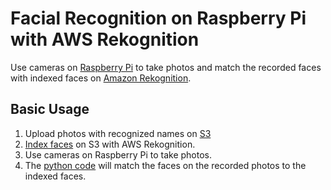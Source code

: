 # Facial Recognition on Raspberry Pi with AWS Rekognition 

Use cameras on [Raspberry  Pi](https://www.raspberrypi.org/) to take photos and match the recorded faces with indexed faces on [Amazon Rekognition](https://aws.amazon.com/rekognition/).

## Basic Usage
1. Upload photos with recognized names on [S3](https://aws.amazon.com/s3/)
2. [Index faces](https://github.com/xbwei/data-analysis-aws/blob/master/facial-recognition-raspberry-pi/index_faces.py) on S3 with AWS Rekognition.
3. Use cameras on Raspberry Pi to take photos.
4. The [python code](https://github.com/xbwei/data-analysis-aws/blob/master/facial-recognition-raspberry-pi/match_faces.py) will match the faces on the recorded photos to the indexed faces. 
